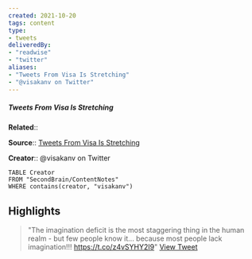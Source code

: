 ```yaml
---
created: 2021-10-20
tags: content
type: 
- tweets
deliveredBy: 
- "readwise"
- "twitter"
aliases:
- "Tweets From Visa Is Stretching"
- "@visakanv on Twitter"
---
```

##### Tweets From Visa Is Stretching

**Related**:: 

**Source**:: [Tweets From Visa Is Stretching](https://twitter.com/visakanv)

**Creator**:: @visakanv on Twitter
```dataview
TABLE Creator
FROM "SecondBrain/ContentNotes"
WHERE contains(creator, "visakanv")
```
## Highlights
  
> "The imagination deficit is the most staggering thing in the human realm - but few people know it... because most people lack imagination!!! https://t.co/z4vSYHY2I9"   [View Tweet](https://twitter.com/visakanv/status/1149668249279139841)

